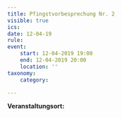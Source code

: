 ```yaml
---
title: Pfingstvorbesprechung Nr. 2
visible: true
ics: 
date: 12-04-19
rule: 
event:
	start: 12-04-2019 19:00
	end: 12-04-2019 20:00
	location: ''
taxonomy:
	category: 

---
```




**Veranstaltungsort:** 

